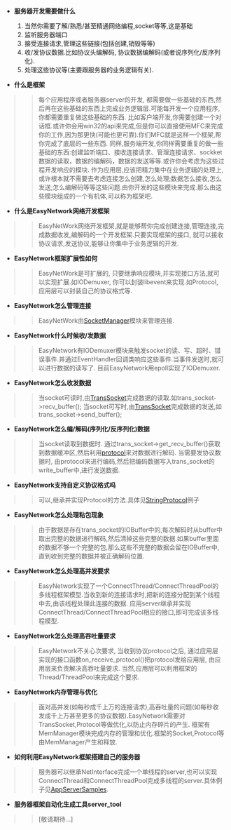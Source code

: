   * **服务器开发需要做什么**
    1. 当然你需要了解/熟悉/甚至精通网络编程,socket等等,这是基础
    1. 监听服务器端口
    1. 接受连接请求,管理这些链接(包括创建,销毁等等)
    1. 收/发协议数据.比如协议头编解码, 协议数据编解码(或者说序列化/反序列化).
    1. 处理这些协议等(主要跟服务器的业务逻辑有关).

  * **什么是框架**
> > 每个应用程序或者服务器server的开发, 都需要做一些基础的东西,然后再在这些基础的东西上完成业务逻辑层.可能每开发一个应用程序,你都需要重复做这些基础的东西.
> > 比如客户端开发,你需要创建一个对话框.或许你会用win32的api来完成,但是你可以直接使用MFC来完成你的工作,因为那更快(可能也更可靠).你们MFC就是这样一个框架,帮你完成了底层的一些东西.
> > 同样,服务端开发,你同样需要重复的做一些基础的东西:创建监听端口、接收连接请求、管理连接请求、sockket数据的读取，数据的编解码，数据的发送等等.或许你会考虑为这些过程开发响应的模块.
> > 作为应用层,应该把精力集中在业务逻辑的处理上, 或许根本就不需要去考虑连接怎么创建,怎么处理;数据怎么接收,怎么发送;怎么编解码等等这些问题.由你开发的这些模块来完成.那么由这些模块组成的一个有机体,可以称为框架吧.

  * **什么是EasyNetwork网络开发框架**
> > EasyNetWork网络开发框架,就是能够帮你完成创建连接,管理连接,完成数据收发,编解码的一个开发框架.只要实现框架的接口, 就可以接收协议请求,发送协议,能够让你集中于业务逻辑的开发.

  * **EasyNetwork框架扩展性如何**
> > EasyNetWork是可扩展的, 只要继承响应模块,并实现接口方法,就可以实现扩展.如IODemuxer, 你可以封装libevent来实现.如Protocol, 应用层可以封装自己的协议格式等.

  * **EasyNetwork怎么管理连接**
> > EasyNetWork由[SocketManager](SocketManager.md)模块来管理连接.

  * **EasyNetwork什么时候收/发数据**
> > EasyNetwork有IODemuxer模块来触发socket的读、写、超时、错误事件.并通过EventHandler回调类响应这些事件.当事件发送时,就可以进行数据的读写了.
> > 目前EasyNetwork用epoll实现了IODemuxer.

  * **EasyNetwork怎么收发数据**
> > 当socket可读时,由[TransSocket](TransSocket.md)完成数据的读取.如trans\_socket->recv\_buffer();
> > 当socket可写时,由[TransSocket](TransSocket.md)完成数据的发送,如trans\_socket->send\_buffer();

  * **EasyNetwork怎么编/解码(序列化/反序列化)数据**
> > 当socket读取到数据时. 通过trans\_socket->get\_recv\_buffer()获取到数据缓冲区,然后利用[protocol](protocol.md)来对数据进行解码.
> > 当需要发协议数据时, 由protocol来进行编码,然后把编码数据写入trans\_socket的write\_buffer中,进行发送数据.

  * **EasyNetwork支持自定义协议格式吗**
> > 可以,继承并实现Protocol的方法.具体见[StringProtocol](StringProtocol.md)例子

  * **EasyNetwork怎么处理粘包现象**
> > 由于数据是存在trans\_socket的IOBuffer中的,每次解码时从buffer中取出完整的数据进行解码,然后清掉这些完整的数据.如果buffer里面的数据不够一个完整的包,那么这些不完整的数据会留在IOBuffer中,直到收到完整的数据并被正确解码位置.

  * **EasyNetwork怎么处理高并发要求**
> > EasyNetwork实现了一个ConnectThread/ConnectThreadPool的多线程框架模型.当收到新的连接请求时,把新的连接分配到某个线程中去,由该线程处理此连接的数据.
> > 应用server继承并实现ConnectThread/ConnectThreadPool相应的接口,即可完成该多线程模型.

  * **EasyNetwork怎么处理高吞吐量要求**
> > EasyNetwork不关心次要求, 当收到协议protocol之后, 通过应用层实现的接口函数on\_receive\_protocol()把protocol发给应用层, 由应用层来负责解决高吞吐量要求.
> > 当然,应用层可以利用框架的Thread/ThreadPool来完成这个要求.

  * **EasyNetwork内存管理与优化**
> > 面对高并发(如每秒成千上万的连接请求),高吞吐量的问题(如每秒收发成千上万甚至更多的协议数据).EasyNetwork需要对TransSocket,Protocol等做优化,以防止内存碎片的产生.
> > 框架有MemManager模块完成内存的管理和优化.框架的Socket,Protocol等由MemManager产生和释放.

  * **如何利用EasyNetwork框架搭建自己的服务器**
> > 服务器可以继承NetInterface完成一个单线程的server,也可以实现ConnectThread和ConnectThreadPool完成多线程的server.具体例子见[AppServerSamples](AppServerSamples.md).

  * **服务器框架自动化生成工具server\_tool**
> > [敬请期待...]